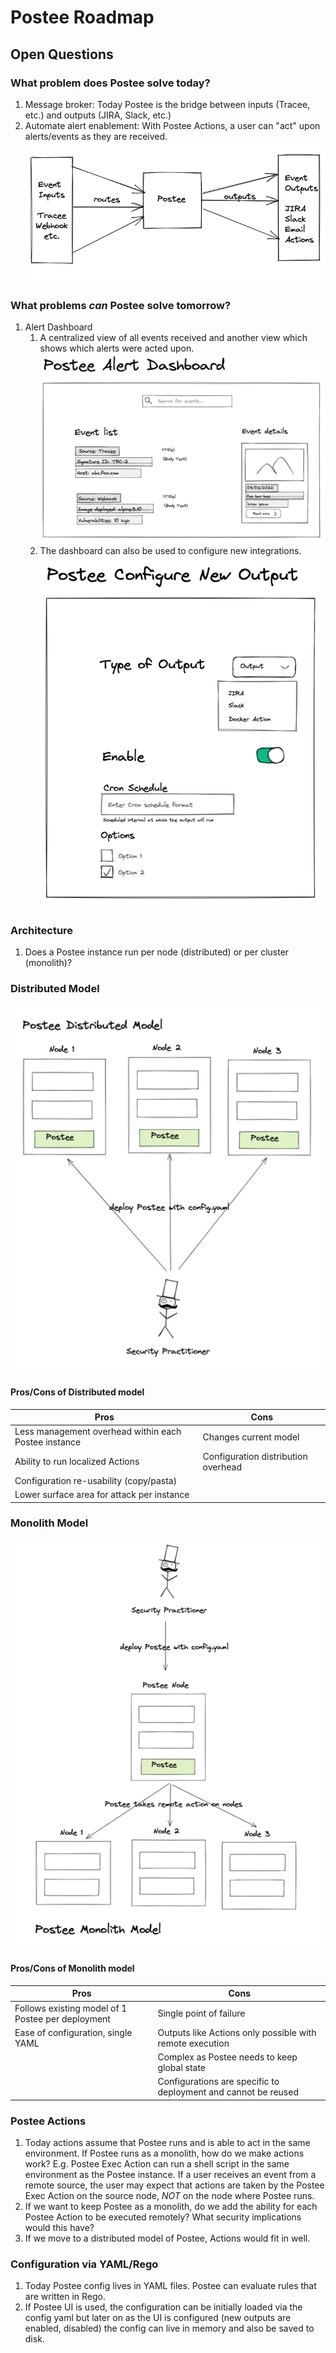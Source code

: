 # Postee Roadmap


## Open Questions

### What problem does Postee solve today?
1. Message broker: Today Postee is the bridge between inputs (Tracee, etc.) and outputs (JIRA, Slack, etc.)
2. Automate alert enablement: With Postee Actions, a user can "act" upon alerts/events as they are received.
![img.png](img.png)

### What problems *can* Postee solve tomorrow?
1. Alert Dashboard
   1. A centralized view of all events received and another view which shows which alerts were acted upon.
   ![img_2.png](img_2.png)
   2. The dashboard can also be used to configure new integrations.
   ![img_4.png](img_4.png)

### Architecture
1. Does a Postee instance run per node (distributed) or per cluster (monolith)?

### Distributed Model
![img_1.png](img_1.png)
#### Pros/Cons of Distributed model

| Pros                                                 | Cons                                |
|------------------------------------------------------|-------------------------------------|
| Less management overhead within each Postee instance | Changes current model               |
| Ability to run localized Actions                     | Configuration distribution overhead |
| Configuration re-usability (copy/pasta)              |                                     |
| Lower surface area for attack per instance           |                                     |


### Monolith Model
![img_3.png](img_3.png)
#### Pros/Cons of Monolith model

| Pros                                              | Cons                                                           |
|---------------------------------------------------|----------------------------------------------------------------|
| Follows existing model of 1 Postee per deployment | Single point of failure                                        |
| Ease of configuration, single YAML                | Outputs like Actions only possible with remote execution       |
|                                                   | Complex as Postee needs to keep global state                   |
|                                                   | Configurations are specific to deployment and cannot be reused |


### Postee Actions
1. Today actions assume that Postee runs and is able to act in the same environment. If Postee runs as a monolith, how do we make actions work? E.g. Postee Exec Action can run a shell script in the same environment as the Postee instance. If a user receives an event from a remote source, the user may expect that actions are taken by the Postee Exec Action on the source node, *NOT* on the node where Postee runs.
2. If we want to keep Postee as a monolith, do we add the ability for each Postee Action to be executed remotely? What security implications would this have?
3. If we move to a distributed model of Postee, Actions would fit in well.


### Configuration via YAML/Rego
1. Today Postee config lives in YAML files. Postee can evaluate rules that are written in Rego. 
2. If Postee UI is used, the configuration can be initially loaded via the config yaml but later on as the UI is configured (new outputs are enabled, disabled) the config can live in memory and also be saved to disk.
